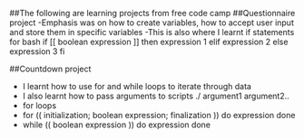 ##The following are learning projects from free code camp
##Questionnaire project
  -Emphasis was on how to create variables, how to accept user input and store them in specific variables
  -This is also where I learnt if statements for bash
  if [[ boolean expression ]]
  then
    expression 1
  elif
    expression 2
  else
    expression 3
  fi

##Countdown project
  - I learnt how to use for and while loops to iterate through data
  - I also learnt how to pass arguments to scripts ./<file-name> argument1 argument2..
  - for loops
  - for (( initialization; boolean expression; finalization ))
    do
      expression
    done
  - while (( boolean expression ))
    do
      expression
    done
